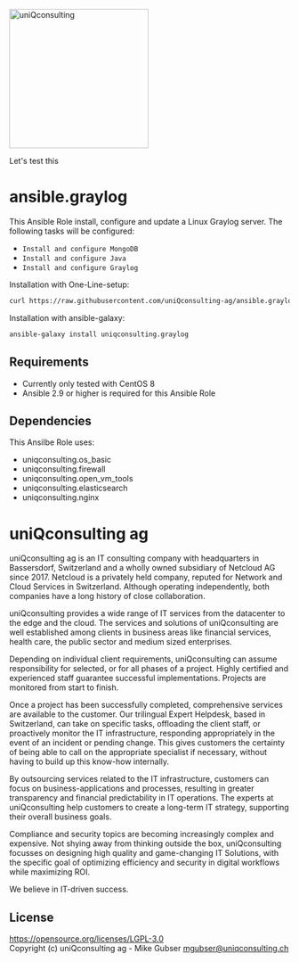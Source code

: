 <a href="https://www.uniqconsulting.ch"><img src="https://www.uniqconsulting.ch/fileadmin/images/logo-main.png" alt="uniQconsulting" width="250px"/></a>

Let's test this

# ansible.graylog


This Ansible Role install, configure and update a Linux Graylog server. The following tasks will be configured:
* `Install and configure MongoDB`
* `Install and configure Java`
* `Install and configure Graylog`

Installation with One-Line-setup:

``` bash
curl https://raw.githubusercontent.com/uniQconsulting-ag/ansible.graylog/master/setup.sh | sh
```

Installation with ansible-galaxy:

``` bash
ansible-galaxy install uniqconsulting.graylog
```

## Requirements

* Currently only tested with CentOS 8
* Ansible 2.9 or higher is required for this Ansible Role

## Dependencies

This Ansilbe Role uses:
- uniqconsulting.os_basic
- uniqconsulting.firewall
- uniqconsulting.open_vm_tools
- uniqconsulting.elasticsearch
- uniqconsulting.nginx

# uniQconsulting ag

uniQconsulting ag is an IT consulting company with headquarters in Bassersdorf, Switzerland and a wholly owned subsidiary of Netcloud AG since 2017.
Netcloud is a privately held company, reputed for Network and Cloud Services in Switzerland. Although operating independently, both companies have a long history of close collaboration.

uniQconsulting provides a wide range of IT services from the datacenter to the edge and the cloud. The services and solutions of uniQconsulting are well established among clients in business areas like financial services, health care, the public sector and medium sized enterprises.

Depending on individual client requirements, uniQconsulting can assume responsibility for selected, or for all phases of a project. Highly certified and experienced staff guarantee successful implementations. Projects are monitored from start to finish. 

Once a project has been successfully completed, comprehensive services are available to the customer. Our trilingual Expert Helpdesk, based in Switzerland, can take on specific tasks, offloading the client staff, or proactively monitor the IT infrastructure, responding appropriately in the event of an incident or pending change. This gives customers the certainty of being able to call on the appropriate specialist if necessary, without having to build up this know-how internally.

By outsourcing services related to the IT infrastructure, customers can focus on business-applications and processes, resulting in greater transparency and financial predictability in IT operations. The experts at uniQconsulting help customers to create a long-term IT strategy, supporting their overall business goals.

Compliance and security topics are becoming increasingly complex and expensive. Not shying away from thinking outside the box, uniQconsulting focusses on designing high quality and game-changing IT Solutions, with the specific goal of optimizing efficiency and security in digital workflows while maximizing ROI.

We believe in IT-driven success.

License
-------
https://opensource.org/licenses/LGPL-3.0    
Copyright (c) uniQconsulting ag - Mike Gubser <mgubser@uniqconsulting.ch>
